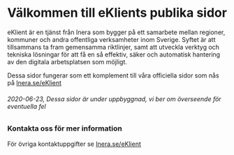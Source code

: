 # Välkommen till eKlients publika sidor

eKlient är en tjänst från Inera som bygger på ett samarbete mellan regioner, kommuner och andra offentliga verksamheter inom Sverige. Syftet är att tillsammans ta fram gemensamma riktlinjer, samt att utveckla verktyg och tekniska lösningar för att få en så effektiv, säker och automatisk hantering av den digitala arbetsplatsen som möjligt.

Dessa sidor fungerar som ett komplement till våra officiella sidor som nås på [Inera.se/eKlient](https://inera.se/eKlient)

###### *2020-06-23, Dessa sidor är under uppbyggnad, vi ber om överseende för eventuella fel*

### Kontakta oss för mer information
För övriga kontaktuppgifter se [Inera.se/eKlient](https://inera.se/eKlient)
